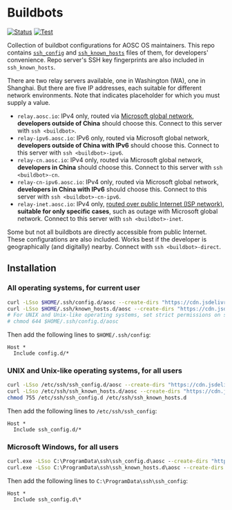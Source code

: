 # Buildbots

[![Status](https://github.com/AOSC-Dev/Buildbots/actions/workflows/status.yml/badge.svg)](https://github.com/AOSC-Dev/Buildbots/actions/workflows/status.yml)
[![Test](https://github.com/AOSC-Dev/Buildbots/actions/workflows/test.yml/badge.svg)](https://github.com/AOSC-Dev/Buildbots/actions/workflows/test.yml)

Collection of buildbot configurations for AOSC OS maintainers. This repo contains [`ssh_config`](https://man.openbsd.org/ssh_config) and [`ssh_known_hosts`](https://man.openbsd.org/sshd.8#SSH_KNOWN_HOSTS_FILE_FORMAT) files of them, for developers' convenience. Repo server's SSH key fingerprints are also included in `ssh_known_hosts`.

There are two relay servers available, one in Washington (WA), one in Shanghai. But there are five IP addresses, each suitable for different network environments. Note that <text inside angle brackets> indicates placeholder for which you must supply a value.

- `relay.aosc.io`: IPv4 only, routed via [Microsoft global network](https://learn.microsoft.com/azure/networking/microsoft-global-network), **developers outside of China** should choose this. Connect to this server with `ssh <buildbot>`.
- `relay-ipv6.aosc.io`: IPv6 only, routed via Microsoft global network, **developers outside of China with IPv6** should choose this. Connect to this server with `ssh <buildbot>-ipv6`.
- `relay-cn.aosc.io`: IPv4 only, routed via Microsoft global network, **developers in China** should choose this. Connect to this server with `ssh <buildbot>-cn`.
- `relay-cn-ipv6.aosc.io`: IPv4 only, routed via Microsoft global network, **developers in China with IPv6** should choose this. Connect to this server with `ssh <buildbot>-cn-ipv6`.
- `relay-inet.aosc.io`: IPv4 only, [routed over public Internet (ISP network)](https://learn.microsoft.com/azure/virtual-network/ip-services/routing-preference-overview#routing-over-public-internet-isp-network), **suitable for only specific cases**, such as outage with Microsoft global network. Connect to this server with `ssh <buildbot>-inet`.

Some but not all buildbots are directly accessible from public Internet. These configurations are also included. Works best if the developer is geographically (and digitally) nearby. Connect with `ssh <buildbot>-direct`.

## Installation

### All operating systems, for current user

```bash
curl -LSso $HOME/.ssh/config.d/aosc --create-dirs "https://cdn.jsdelivr.net/gh/AOSC-Dev/Buildbots/ssh_config"
curl -LSso $HOME/.ssh/known_hosts.d/aosc --create-dirs "https://cdn.jsdelivr.net/gh/AOSC-Dev/Buildbots/ssh_known_hosts"
# For UNIX and Unix-like operating systems, set strict permissions on ssh_config file
# chmod 644 $HOME/.ssh/config.d/aosc
```

Then add the following lines to `$HOME/.ssh/config`:

```properties
Host *
  Include config.d/*
```

### UNIX and Unix-like operating systems, for all users

```bash
curl -LSso /etc/ssh/ssh_config.d/aosc --create-dirs "https://cdn.jsdelivr.net/gh/AOSC-Dev/Buildbots/ssh_config"
curl -LSso /etc/ssh/ssh_known_hosts.d/aosc --create-dirs "https://cdn.jsdelivr.net/gh/AOSC-Dev/Buildbots/ssh_known_hosts"
chmod 755 /etc/ssh/ssh_config.d /etc/ssh/ssh_known_hosts.d
```

Then add the following lines to `/etc/ssh/ssh_config`:

```properties
Host *
  Include ssh_config.d/*
```

### Microsoft Windows, for all users

```cmd
curl.exe -LSso C:\ProgramData\ssh\ssh_config.d\aosc --create-dirs "https://cdn.jsdelivr.net/gh/AOSC-Dev/Buildbots/ssh_config"
curl.exe -LSso C:\ProgramData\ssh\ssh_known_hosts.d\aosc --create-dirs "https://cdn.jsdelivr.net/gh/AOSC-Dev/Buildbots/ssh_known_hosts"
```

Then add the following lines to `C:\ProgramData\ssh\ssh_config`:

```properties
Host *
  Include ssh_config.d\*
```

